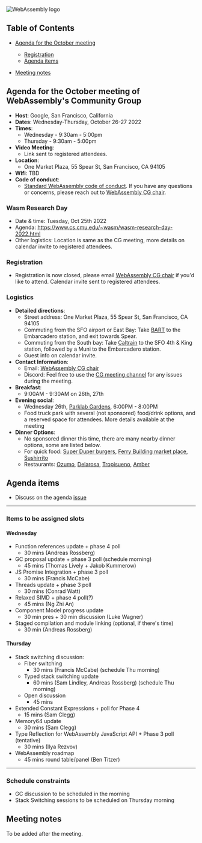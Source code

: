 ![WebAssembly logo](/images/WebAssembly.png)

## Table of Contents

* [Agenda for the October meeting](#agenda-for-the-October-meeting-of-webassemblys-community-group)
    
   * [Registration](#registration)
   * [Agenda items](#agenda-items)

* [Meeting notes](#meeting-notes)


## Agenda for the October meeting of WebAssembly's Community Group

- **Host**: Google, San Francisco, California
- **Dates**: Wednesday-Thursday, October 26-27 2022
- **Times**:
    - Wednesday - 9:30am - 5:00pm
    - Thursday - 9:30am - 5:00pm
- **Video Meeting**:
    - Link sent to registered attendees.
- **Location**:
    - One Market Plaza, 55 Spear St, San Francisco, CA 94105
- **Wifi**: TBD
- **Code of conduct**:
    - [Standard WebAssembly code of conduct](https://github.com/WebAssembly/design/blob/master/CodeOfConduct.md).  If you have any questions or concerns, please reach out to [WebAssembly CG chair](mailto:webassembly-cg-chair@chromium.org).

### Wasm Research Day

- Date & time: Tuesday, Oct 25th 2022 
- Agenda: https://www.cs.cmu.edu/~wasm/wasm-research-day-2022.html
- Other logistics: Location is same as the CG meeting, more details on calendar invite to registered attendees.

### Registration

 - Registration is now closed, please email [WebAssembly CG chair](mailto:webassembly-cg-chair@chromium.org) if you'd like to attend. Calendar invite sent to registered attendees.

### Logistics
- **Detailed directions**:
  - Street address: One Market Plaza, 55 Spear St, San Francisco, CA 94105
  - Commuting from the SFO airport or East Bay: Take [BART](https://www.bart.gov/planner) to the Embarcadero station, and exit towards Spear. 
  - Commuting from the South bay: Take [Caltrain](http://www.caltrain.com/main.html) to the SFO 4th & King station, followed by a Muni to the Embarcadero station.
  - Guest info on calendar invite.
- **Contact Information**:
  - Email: [WebAssembly CG chair](mailto:webassembly-cg-chair@chromium.org)
  - Discord: Feel free to use the [CG meeting channel](https://discord.gg/KDVDsJjwG7) for any issues during the meeting.
- **Breakfast**:
  - 9:00AM - 9:30AM on 26th, 27th
- **Evening social**:
  - Wednesday 26th, [Parklab Gardens](https://www.parklabgardens.com/), 6:00PM - 8:00PM
  - Food truck park with several (not sponsored) food/drink options, and a reserved space for attendees. More details available at the meeting 
- **Dinner Options**:
  - No sponsored dinner this time, there are many nearby dinner options, some are listed below. 
  - For quick food: [Super Duper burgers](https://goo.gl/maps/KqQZGFGUMrUeUJ269), [Ferry Building market place](https://goo.gl/maps/akKwbRqBafJR1B3SA), [Sushirrito](https://goo.gl/maps/u4PeGBgvXZvEgh5Z9)
  - Restaurants: [Ozumo](https://g.page/OzumoSanFrancisco?share), [Delarosa](https://goo.gl/maps/cmY5yA4kMDU3PCFP7), [Tropisueno](https://g.page/tropisueno?share), [Amber](https://goo.gl/maps/6auUT1zUE1EviLx16)
  
## Agenda items

 - Discuss on the agenda [issue](https://github.com/WebAssembly/meetings/issues/1107#issue-1370626883)

-----
 ### Items to be assigned slots
 
 #### Wednesday
 - Function references update + phase 4 poll
   - 30 mins (Andreas Rossberg)
 - GC proposal update + phase 3 poll (schedule morning)
   - 45 mins (Thomas Lively + Jakob Kummerow)
 - JS Promise Integration + phase 3 poll
   - 30 mins (Francis McCabe)
 - Threads update + phase 3 poll
   - 30 mins (Conrad Watt)
 - Relaxed SIMD + phase 4 poll(?)
   - 45 mins (Ng Zhi An)
 - Component Model progress update
   - 30 min pres + 30 min discussion (Luke Wagner)
 - Staged compilation and module linking (optional, if there's time)
   - 30 min (Andreas Rossberg)
  
 #### Thursday
 - Stack switching discussion:
   - Fiber switching
     - 30 mins (Francis McCabe) (schedule Thu morning)
   - Typed stack switching update
     - 60 mins (Sam Lindley, Andreas Rossberg) (schedule Thu morning)
   - Open discussion
     - 45 mins  
 - Extended Constant Expressions + poll for Phase 4
   - 15 mins (Sam Clegg)
 - Memory64 update
   - 30 mins (Sam Clegg)
 - Type Reflection for WebAssembly JavaScript API + Phase 3 poll (tentative)
   - 30 mins (Ilya Rezvov)
 - WebAssembly roadmap
   - 45 mins round table/panel (Ben Titzer)

-----

### Schedule constraints

- GC discussion to be scheduled in the morning
- Stack Switching sessions to be scheduled on Thursday morning

## Meeting notes

To be added after the meeting.
